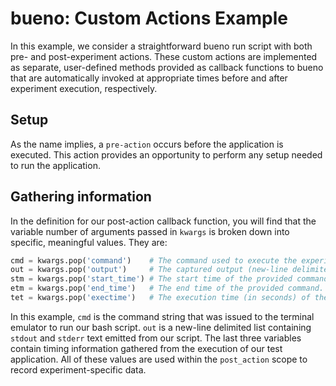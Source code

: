 # bueno: Custom Actions Example

In this example, we consider a straightforward bueno run script with both pre-
and post-experiment actions. These custom actions are implemented as separate,
user-defined methods provided as callback functions to bueno that are
automatically invoked at appropriate times before and after experiment
execution, respectively.

## Setup
As the name implies, a `pre-action` occurs before the application is executed.
This action provides an opportunity to perform any setup needed to run the
application.

## Gathering information
In the definition for our post-action callback function, you will find that the
variable number of arguments passed in `kwargs` is broken down into specific,
meaningful values. They are:
```python
cmd = kwargs.pop('command')    # The command used to execute the experiment.
out = kwargs.pop('output')     # The captured output (new-line delimited).
stm = kwargs.pop('start_time') # The start time of the provided command.
etm = kwargs.pop('end_time')   # The end time of the provided command.
tet = kwargs.pop('exectime')   # The execution time (in seconds) of the command.
```

In this example, `cmd` is the command string that was issued to the terminal
emulator to run our bash script. `out` is a new-line delimited list containing
`stdout` and `stderr` text emitted from our script. The last three variables
contain timing information gathered from the execution of our test application.
All of these values are used within the `post_action` scope to record
experiment-specific data.
